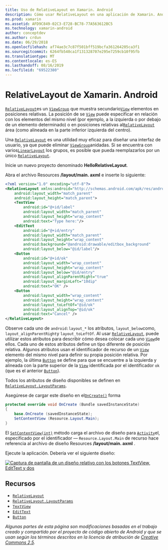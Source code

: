 ```yaml
---
title: Uso de RelativeLayout en Xamarin. Android
description: Cómo usar RelativeLayout en una aplicación de Xamarin. Android
ms.prod: xamarin
ms.assetid: AFD9C849-02C3-E728-BC78-77A563612BC5
ms.technology: xamarin-android
author: conceptdev
ms.author: crdun
ms.date: 06/29/2018
ms.openlocfilehash: af74ae3c7c87f501bff519bcfa361264205ca3f1
ms.sourcegitcommit: 6264fb540ca1f131328707e295e7259cb10f95fb
ms.translationtype: MT
ms.contentlocale: es-ES
ms.lasthandoff: 08/16/2019
ms.locfileid: "69522380"
---
```

# <a name="xamarinandroid-relativelayout"></a>RelativeLayout de Xamarin. Android

[`RelativeLayout`](xref:Android.Widget.RelativeLayout)es un [`ViewGroup`](xref:Android.Views.ViewGroup) que muestra secundario[`View`](xref:Android.Views.View)
elementos en posiciones relativas. La posición de se [`View`](xref:Android.Views.View) puede especificar en relación con los elementos del mismo nivel (por ejemplo, a la izquierda o por debajo de un elemento determinado) o en posiciones relativas al[`RelativeLayout`](xref:Android.Widget.RelativeLayout)
área (como alineada en la parte inferior izquierda del centro).

Una [`RelativeLayout`](xref:Android.Widget.RelativeLayout) es una utilidad muy eficaz para diseñar una interfaz de usuario, ya que puede eliminar [`ViewGroup`](xref:Android.Views.ViewGroup)anidadas. Si se encuentra con varios[`LinearLayout`](xref:Android.Widget.LinearLayout)
los grupos, es posible que pueda reemplazarlos por un único [`RelativeLayout`](xref:Android.Widget.RelativeLayout).

Inicie un nuevo proyecto denominado **HelloRelativeLayout**.

Abra el archivo Resources **/layout/main. axml** e inserte lo siguiente:

```xml
<?xml version="1.0" encoding="utf-8"?>
<RelativeLayout xmlns:android="http://schemas.android.com/apk/res/android"
    android:layout_width="match_parent"
    android:layout_height="match_parent">
    <TextView
        android:id="@+id/label"
        android:layout_width="match_parent"
        android:layout_height="wrap_content"
        android:text="Type here:"/>
    <EditText
        android:id="@+id/entry"
        android:layout_width="match_parent"
        android:layout_height="wrap_content"
        android:background="@android:drawable/editbox_background"
        android:layout_below="@id/label"/>
    <Button
        android:id="@+id/ok"
        android:layout_width="wrap_content"
        android:layout_height="wrap_content"
        android:layout_below="@id/entry"
        android:layout_alignParentRight="true"
        android:layout_marginLeft="10dip"
        android:text="OK" />
    <Button
        android:layout_width="wrap_content"
        android:layout_height="wrap_content"
        android:layout_toLeftOf="@id/ok"
        android:layout_alignTop="@id/ok"
        android:text="Cancel" />
</RelativeLayout>
```

Observe cada uno de `android:layout_*` los atributos, `layout_below`como, `layout_alignParentRight`y `layout_toLeftOf`.
Al usar [`RelativeLayout`](xref:Android.Widget.RelativeLayout), puede utilizar estos atributos para describir cómo desea colocar cada uno [`View`](xref:Android.Views.View)de ellos. Cada uno de estos atributos define un tipo diferente de posición relativa. Algunos atributos usan el identificador de recurso de un [`View`](xref:Android.Views.View) elemento del mismo nivel para definir su propia posición relativa. Por ejemplo, la última [`Button`](xref:Android.Widget.Button) se define para que se encuentre a la izquierda y alineada con la parte superior de la [`View`](xref:Android.Views.View) identificada por el identificador `ok` (que es el anterior [`Button`](xref:Android.Widget.Button)).

Todos los atributos de diseño disponibles se definen en [`RelativeLayout.LayoutParams`](xref:Android.Widget.RelativeLayout.LayoutParams).

Asegúrese de cargar este diseño en el[`OnCreate()`](xref:Android.App.Activity.OnCreate*)
forma

```csharp
protected override void OnCreate (Bundle savedInstanceState)
{
    base.OnCreate (savedInstanceState);
    SetContentView (Resource.Layout.Main);
}
```

El [`SetContentView(int)`](xref:Android.App.Activity.SetContentView*) método carga el archivo de diseño para [`Activity`](xref:Android.App.Activity)el, especificado por el identificador &mdash; `Resource.Layout.Main` de recurso hace referencia al archivo de diseño Resources **/layout/main. axml** .

Ejecute la aplicación. Debería ver el siguiente diseño:

[![Captura de pantalla de un diseño relativo con los botones TextView, EditText y dos](relative-layout-images/helloviews2.png)](relative-layout-images/helloviews2.png#lightbox)

## <a name="resources"></a>Recursos

- [`RelativeLayout`](xref:Android.Widget.RelativeLayout)
- [`RelativeLayout.LayoutParams`](xref:Android.Widget.RelativeLayout.LayoutParams)
- [`TextView`](xref:Android.Widget.TextView)
- [`EditText`](xref:Android.Widget.EditText)
- [`Button`](xref:Android.Widget.Button)

_Algunas partes de esta página son modificaciones basadas en el trabajo creado y compartido por el proyecto de código abierto de Android y que se usan según los términos descritos en la licencia de atribución de [Creative Commons 2,5](http://creativecommons.org/licenses/by/2.5/)._
